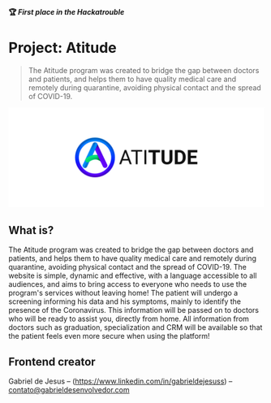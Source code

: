 #### 🏆 _First place in the Hackatrouble_

# Project: Atitude
> The Atitude program was created to bridge the gap between doctors and patients, and helps them to have quality medical care and remotely during quarantine, avoiding physical contact and the spread of COVID-19.


![](social-preview-atitude.png)


## What is?

The Atitude program was created to bridge the gap between doctors and patients, and helps them to have quality medical care and remotely during quarantine, avoiding physical contact and the spread of COVID-19. The website is simple, dynamic and effective, with a language accessible to all audiences, and aims to bring access to everyone who needs to use the program's services without leaving home! The patient will undergo a screening informing his data and his symptoms, mainly to identify the presence of the Coronavirus. This information will be passed on to doctors who will be ready to assist you, directly from home. All information from doctors such as graduation, specialization and CRM will be available so that the patient feels even more secure when using the platform!

## Frontend creator

Gabriel de Jesus – (https://www.linkedin.com/in/gabrieldejesuss) – contato@gabrieldesenvolvedor.com